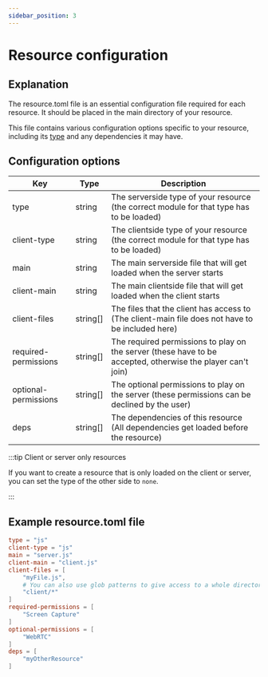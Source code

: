 ```yaml
---
sidebar_position: 3
---
```


# Resource configuration

## Explanation

The resource.toml file is an essential configuration file required for each resource.
It should be placed in the main directory of your resource.

This file contains various configuration options specific to your resource, including
its [type](/general/getting_started/resources#resource-types) and any dependencies it may have.

## Configuration options

| Key                  | Type     | Description                                                                                                 |
|----------------------|----------|-------------------------------------------------------------------------------------------------------------|
| type                 | string   | The serverside type of your resource (the correct module for that type has to be loaded)                    |
| client-type          | string   | The clientside type of your resource (the correct module for that type has to be loaded)                    |
| main                 | string   | The main serverside file that will get loaded when the server starts                                        |
| client-main          | string   | The main clientside file that will get loaded when the client starts                                        |
| client-files         | string[] | The files that the client has access to (The client-main file does not have to be included here)            |
| required-permissions | string[] | The required permissions to play on the server (these have to be accepted, otherwise the player can't join) |
| optional-permissions | string[] | The optional permissions to play on the server (these permissions can be declined by the user)              |
| deps                 | string[] | The dependencies of this resource (All dependencies get loaded before the resource)                         |

:::tip Client or server only resources

If you want to create a resource that is only loaded on the client or server, you can set the type of the other side
to `none`.

:::

## Example resource.toml file

```toml
type = "js"
client-type = "js"
main = "server.js"
client-main = "client.js"
client-files = [
    "myFile.js",
    # You can also use glob patterns to give access to a whole directory
    "client/*"
]
required-permissions = [
    "Screen Capture"
]
optional-permissions = [
    "WebRTC"
]
deps = [
    "myOtherResource"
]
```
